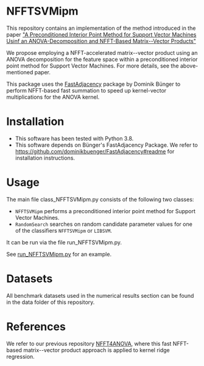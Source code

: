 # NFFTSVMipm
This repository contains an implementation of the method introduced in the paper ["A Preconditioned Interior Point Method for Support Vector Machines Usinf an ANOVA-Decomposition and NFFT-Based Matrix--Vector Products"](https://arxiv.org/)

We propose employing a NFFT-accelerated matrix--vector product using an ANOVA decomposition for the feature space within a preconditioned interior point method for Support Vector Machines. For more details, see the above-mentioned paper.

This package uses the [FastAdjacency](https://github.com/dominikbuenger/FastAdjacency) package by Dominik Bünger to perform NFFT-based fast summation to speed up kernel-vector multiplications for the ANOVA kernel.

# Installation
- This software has been tested with Python 3.8.
- This software depends on Bünger's FastAdjacency Package. We refer to https://github.com/dominikbuenger/FastAdjacency#readme for installation instructions.

# Usage
The main file class_NFFTSVMipm.py consists of the following two classes:
- `NFFTSVMipm` performs a preconditioned interior point method for Support Vector Machines.
- `RandomSearch` searches on random candidate parameter values for one of the classifiers `NFFTSVMipm` or `LIBSVM`.

It can be run via the file run_NFFTSVMipm.py.

See [run_NFFTSVMipm.py](https://github.com/wagnertheresa/NFFTSVMipm/blob/main/run_NFFTSVMipm.py) for an example.

# Datasets
All benchmark datasets used in the numerical results section can be found in the data folder of this repository.

# References
We refer to our previous repository [NFFT4ANOVA](https://github.com/wagnertheresa/NFFT4ANOVA), where this fast NFFT-based matrix--vector product approach is applied to kernel ridge regression.


